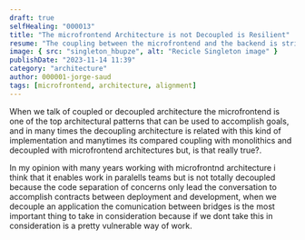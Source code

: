 ```yaml
---
draft: true
selfHealing: "000013"
title: "The microfrontend Architecture is not Decoupled is Resilient"
resume: "The coupling between the microfrontend and the backend is strictly protected by a contract. However, if this contract is broken, it could potentially disrupt the entire application. The issue is not the coupling itself, but the need for resilience in this kind of development. It's crucial to implement methods that can handle any changes in the backend effectively. And more important clear communication"
image: { src: "singleton_hbupze", alt: "Recicle Singleton image" }
publishDate: "2023-11-14 11:39"
category: "architecture"
author: 000001-jorge-saud
tags: [microfrontend, architecture, alignment]
---
```


When we talk of coupled or decoupled architecture the microfrontend is one of the top architectural patterns that can be used to accomplish goals, and in many times the decoupling architecture is related with this kind of implementation and manytimes its compared coupling with monolithics and decoupled with microfrontend architectures but, is that really true?.

In my opinion with many years working with microfrontnd architecture i think that it enables work in paralells teams but is not totally decoupled because the code separation of concerns only lead the conversation to accomplish contracts between deployment and development, when we decouple an application the comunication between bridges is the most important thing to take in consideration because if we dont take this in consideration is a pretty vulnerable way of work.
